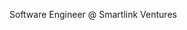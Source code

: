 Software Engineer @ Smartlink Ventures

<!---
davissanders/davissanders is a ✨ special ✨ repository because its `README.md` (this file) appears on your GitHub profile.
You can click the Preview link to take a look at your changes.
--->
